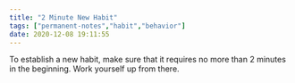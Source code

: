 ```yaml
---
title: "2 Minute New Habit"
tags: ["permanent-notes","habit","behavior"]
date: 2020-12-08 19:11:55
---
```


To establish a new habit, make sure that it requires no more than 2 minutes in the beginning. Work yourself up from there.
